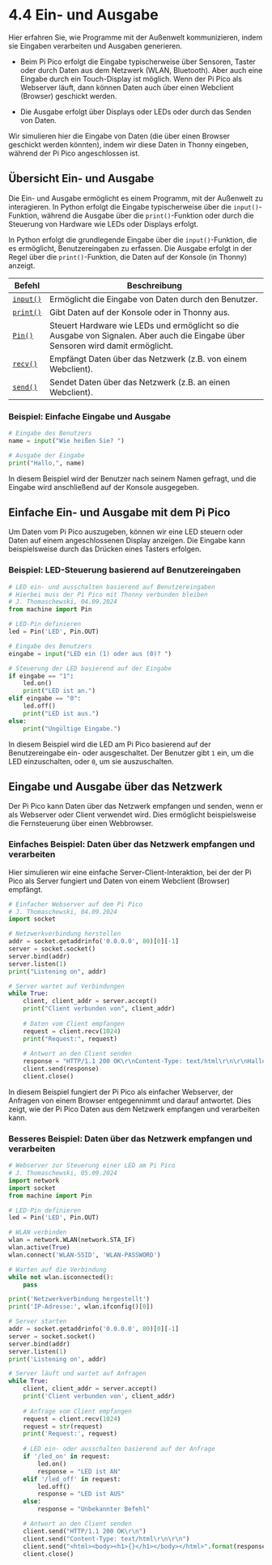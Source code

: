 # 4.4 Ein- und Ausgabe

Hier erfahren Sie, wie Programme mit der Außenwelt kommunizieren, indem sie Eingaben verarbeiten und Ausgaben generieren.

- Beim Pi Pico erfolgt die Eingabe typischerweise über Sensoren, Taster oder durch Daten aus dem Netzwerk (WLAN, Bluetooth). Aber auch eine Eingabe durch ein Touch-Display ist möglich. Wenn der Pi Pico als Webserver läuft, dann können Daten auch über einen Webclient (Browser) geschickt werden.

- Die Ausgabe erfolgt über Displays oder LEDs oder durch das Senden von Daten.

Wir simulieren hier die Eingabe von Daten (die über einen Browser geschickt werden könnten), indem wir diese Daten in Thonny eingeben, während der Pi Pico angeschlossen ist.

## Übersicht Ein- und Ausgabe

Die Ein- und Ausgabe ermöglicht es einem Programm, mit der Außenwelt zu interagieren. In Python erfolgt die Eingabe typischerweise über die `input()`-Funktion, während die Ausgabe über die `print()`-Funktion oder durch die Steuerung von Hardware wie LEDs oder Displays erfolgt.

In Python erfolgt die grundlegende Eingabe über die `input()`-Funktion, die es ermöglicht, Benutzereingaben zu erfassen. Die Ausgabe erfolgt in der Regel über die `print()`-Funktion, die Daten auf der Konsole (in Thonny) anzeigt.


| Befehl     | Beschreibung                                                   |
|------------|----------------------------------------------------------------|
| [`input()`](https://docs.python.org/3/library/functions.html#input)  | Ermöglicht die Eingabe von Daten durch den Benutzer.            |
| [`print()`](https://docs.python.org/3/library/functions.html#print)  | Gibt Daten auf der Konsole oder in Thonny aus.                  |
| [`Pin()`](https://docs.micropython.org/en/latest/library/machine.Pin.html)    | Steuert Hardware wie LEDs und ermöglicht so die Ausgabe von Signalen. Aber auch die Eingabe über Sensoren wird damit ermöglicht.|
| [`recv()`](https://docs.python.org/3/library/socket.html#socket.socket.recv)   | Empfängt Daten über das Netzwerk (z.B. von einem Webclient).    |
| [`send()`](https://docs.python.org/3/library/socket.html#socket.socket.send)   | Sendet Daten über das Netzwerk (z.B. an einen Webclient).       |


### Beispiel: Einfache Eingabe und Ausgabe

```python linenums="1"
# Eingabe des Benutzers
name = input("Wie heißen Sie? ")

# Ausgabe der Eingabe
print("Hallo,", name)
```

In diesem Beispiel wird der Benutzer nach seinem Namen gefragt, und die Eingabe wird anschließend auf der Konsole ausgegeben.

## Einfache Ein- und Ausgabe mit dem Pi Pico

Um Daten vom Pi Pico auszugeben, können wir eine LED steuern oder Daten auf einem angeschlossenen Display anzeigen. Die Eingabe kann beispielsweise durch das Drücken eines Tasters erfolgen.

### Beispiel: LED-Steuerung basierend auf Benutzereingaben

```python linenums="1"
# LED ein- und ausschalten basierend auf Benutzereingaben
# Hierbei muss der Pi Pico mit Thonny verbunden bleiben
# J. Thomaschewski, 04.09.2024
from machine import Pin

# LED-Pin definieren
led = Pin('LED', Pin.OUT)

# Eingabe des Benutzers
eingabe = input("LED ein (1) oder aus (0)? ")

# Steuerung der LED basierend auf der Eingabe
if eingabe == "1":
    led.on()
    print("LED ist an.")
elif eingabe == "0":
    led.off()
    print("LED ist aus.")
else:
    print("Ungültige Eingabe.")
```

In diesem Beispiel wird die LED am Pi Pico basierend auf der Benutzereingabe ein- oder ausgeschaltet. Der Benutzer gibt `1` ein, um die LED einzuschalten, oder `0`, um sie auszuschalten.

## Eingabe und Ausgabe über das Netzwerk

Der Pi Pico kann Daten über das Netzwerk empfangen und senden, wenn er als Webserver oder Client verwendet wird. Dies ermöglicht beispielsweise die Fernsteuerung über einen Webbrowser.

### Einfaches Beispiel: Daten über das Netzwerk empfangen und verarbeiten

Hier simulieren wir eine einfache Server-Client-Interaktion, bei der der Pi Pico als Server fungiert und Daten von einem Webclient (Browser) empfängt.

```python linenums="1"
# Einfacher Webserver auf dem Pi Pico
# J. Thomaschewski, 04.09.2024
import socket

# Netzwerkverbindung herstellen
addr = socket.getaddrinfo('0.0.0.0', 80)[0][-1]
server = socket.socket()
server.bind(addr)
server.listen(1)
print("Listening on", addr)

# Server wartet auf Verbindungen
while True:
    client, client_addr = server.accept()
    print("Client verbunden von", client_addr)
    
    # Daten vom Client empfangen
    request = client.recv(1024)
    print("Request:", request)
    
    # Antwort an den Client senden
    response = "HTTP/1.1 200 OK\r\nContent-Type: text/html\r\n\r\nHallo von Pi Pico!"
    client.send(response)
    client.close()
```

In diesem Beispiel fungiert der Pi Pico als einfacher Webserver, der Anfragen von einem Browser entgegennimmt und darauf antwortet. Dies zeigt, wie der Pi Pico Daten aus dem Netzwerk empfangen und verarbeiten kann.

### Besseres Beispiel: Daten über das Netzwerk empfangen und verarbeiten

```python linenums="1"
# Webserver zur Steuerung einer LED am Pi Pico
# J. Thomaschewski, 05.09.2024
import network
import socket
from machine import Pin

# LED-Pin definieren
led = Pin('LED', Pin.OUT)

# WLAN verbinden
wlan = network.WLAN(network.STA_IF)
wlan.active(True)
wlan.connect('WLAN-SSID', 'WLAN-PASSWORD')

# Warten auf die Verbindung
while not wlan.isconnected():
    pass

print('Netzwerkverbindung hergestellt')
print('IP-Adresse:', wlan.ifconfig()[0])

# Server starten
addr = socket.getaddrinfo('0.0.0.0', 80)[0][-1]
server = socket.socket()
server.bind(addr)
server.listen(1)
print('Listening on', addr)

# Server läuft und wartet auf Anfragen
while True:
    client, client_addr = server.accept()
    print('Client verbunden von', client_addr)
    
    # Anfrage vom Client empfangen
    request = client.recv(1024)
    request = str(request)
    print('Request:', request)
    
    # LED ein- oder ausschalten basierend auf der Anfrage
    if '/led_on' in request:
        led.on()
        response = "LED ist AN"
    elif '/led_off' in request:
        led.off()
        response = "LED ist AUS"
    else:
        response = "Unbekannter Befehl"

    # Antwort an den Client senden
    client.send("HTTP/1.1 200 OK\r\n")
    client.send("Content-Type: text/html\r\n\r\n")
    client.send("<html><body><h1>{}</h1></body></html>".format(response))
    client.close()
```